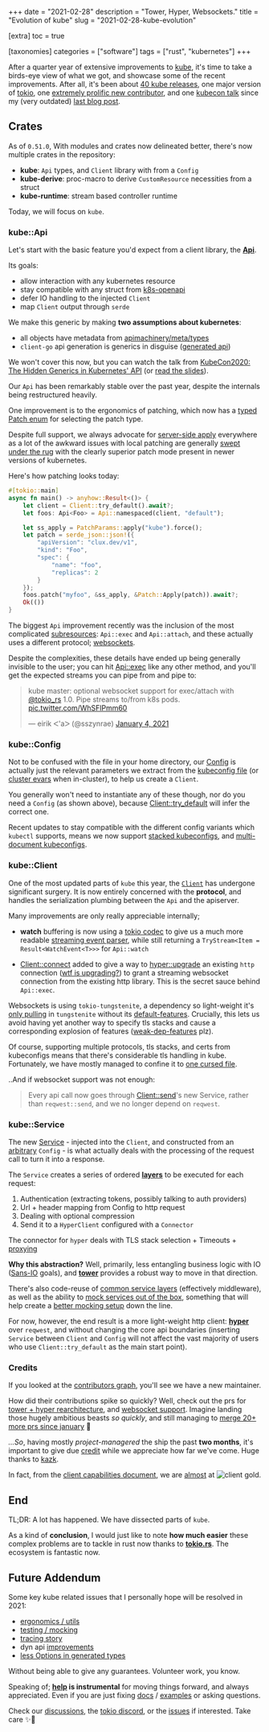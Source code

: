 +++
date = "2021-02-28"
description = "Tower, Hyper, Websockets."
title = "Evolution of kube"
slug = "2021-02-28-kube-evolution"

[extra]
toc = true

[taxonomies]
categories = ["software"]
tags = ["rust", "kubernetes"]
+++

After a quarter year of extensive improvements to [kube](https://github.com/clux/kube-rs), it's time to take a birds-eye view of what we got, and showcase some of the recent improvements. After all, it's been about [40 kube releases](https://github.com/clux/kube-rs/releases), one major version of [tokio](https://tokio.rs/), one [extremely prolific new contributor](https://github.com/clux/kube-rs/graphs/contributors), and one [kubecon talk](https://www.youtube.com/watch?v=JmwnRcc2m2A) since my (very outdated) [last blog post](/post/2019-06-04-towards-a-generic-kube-client).

<!--more-->

## Crates
As of `0.51.0`, With modules and crates now delineated better, there's now multiple crates in the repository:

- **kube**: `Api` types, and `Client` library with from a `Config`
- **kube-derive**: proc-macro to derive `CustomResource` necessities from a struct
- **kube-runtime**: stream based controller runtime

Today, we will focus on `kube`.

### kube::Api
Let's start with the basic feature you'd expect from a client library, the **[Api](https://docs.rs/kube/latest/kube/struct.Api.html)**.

Its goals:

- allow interaction with any kubernetes resource
- stay compatible with any struct from [k8s-openapi](https://arnavion.github.io/k8s-openapi/v0.11.x/k8s_openapi/api/index.html)
- defer IO handling to the injected `Client`
- map `Client` output through `serde`


We make this generic by making **two assumptions about kubernetes**:

- all objects have metadata from [apimachinery/meta/types](https://github.com/kubernetes/apimachinery/blob/master/pkg/apis/meta/v1/types.go)
- `client-go` api generation is generics in disguise ([generated api](https://github.com/kubernetes/client-go/tree/6a251876df7908e387143b57eb15bcbd0d6886e0/kubernetes/typed))

We won't cover this now, but you can watch the talk from [KubeCon2020: The Hidden Generics in Kubernetes' API](https://www.youtube.com/watch?v=JmwnRcc2m2A) (or [read the slides](https://clux.github.io/kubecon2020)).

Our `Api` has been remarkably stable over the past year, despite the internals being restructured heavily.

One improvement is to the ergonomics of patching, which now has a [typed Patch enum](https://docs.rs/kube/0.51.0/kube/api/enum.Patch.html) for selecting the patch type.

Despite full support, we always advocate for [server-side apply](https://kubernetes.io/blog/2020/04/01/kubernetes-1.18-feature-server-side-apply-beta-2/) everywhere as a lot of the awkward issues with local patching are generally [swept under the rug](https://github.com/kubernetes/kubernetes/issues/58414) with the clearly superior patch mode present in newer versions of kubernetes.

Here's how patching looks today:

```rust
#[tokio::main]
async fn main() -> anyhow::Result<()> {
    let client = Client::try_default().await?;
    let foos: Api<Foo> = Api::namespaced(client, "default");

    let ss_apply = PatchParams::apply("kube").force();
    let patch = serde_json::json!({
        "apiVersion": "clux.dev/v1",
        "kind": "Foo",
        "spec": {
            "name": "foo",
            "replicas": 2
        }
    });
    foos.patch("myfoo", &ss_apply, &Patch::Apply(patch)).await?;
    Ok(())
}
```

The biggest `Api` improvement recently was the inclusion of the most complicated [subresources](https://github.com/clux/kube-rs/blob/master/kube/src/api/subresource.rs): `Api::exec` and `Api::attach`, and these actually uses a different protocol; [websockets](https://github.com/clux/kube-rs/issues/229).

Despite the complexities, these details have ended up being generally invisible to the user; you can hit [Api::exec](https://docs.rs/kube/0.51.0/kube/struct.Api.html#method.exec) like any other method, and you'll get the expected streams you can pipe from and pipe to:

<blockquote class="twitter-tweet"><p lang="en" dir="ltr">kube master: optional websocket support for exec/attach with <a href="https://twitter.com/tokio_rs?ref_src=twsrc%5Etfw">@tokio_rs</a> 1.0. Pipe streams to/from k8s pods. <a href="https://t.co/WhSFlPmm60">pic.twitter.com/WhSFlPmm60</a></p>&mdash; eirik ᐸ&#39;aᐳ (@sszynrae) <a href="https://twitter.com/sszynrae/status/1346122892707319810?ref_src=twsrc%5Etfw">January 4, 2021</a></blockquote> <script async src="https://platform.twitter.com/widgets.js" charset="utf-8"></script>

### kube::Config
Not to be confused with the file in your home directory, our [Config](https://docs.rs/kube/latest/kube/struct.Config.html) is actually just the relevant parameters we extract from the [kubeconfig file](https://docs.rs/kube/latest/kube/config/struct.Kubeconfig.html) (or [cluster evars](https://docs.rs/kube/latest/kube/struct.Config.html#method.from_cluster_env) when in-cluster), to help us create a `Client`.

You generally won't need to instantiate any of these though, nor do you need a `Config` (as shown above), because [Client::try_default](https://docs.rs/kube/0.51.0/kube/struct.Client.html#method.try_default) will infer the correct one.

Recent updates to stay compatible with the different config variants which `kubectl` supports, means we now support [stacked kubeconfigs](https://github.com/clux/kube-rs/issues/132), and [multi-document kubeconfigs](https://github.com/clux/kube-rs/issues/440).


### kube::Client
One of the most updated parts of `kube` this year, the [`Client`](https://docs.rs/kube/latest/kube/struct.Client.html) has undergone significant surgery.
It is now entirely concerned with the __protocol__, and handles the serialization plumbing between the `Api` and the apiserver.

Many improvements are only really appreciable internally;

- __watch__ buffering is now using a [tokio codec](https://docs.rs/tokio-util/0.6.3/tokio_util/codec/index.html) to give us a much more readable [streaming event parser](https://docs.rs/kube/0.51.0/src/kube/client/mod.rs.html#204-272), while still returning a `TryStream<Item = Result<WatchEvent<T>>>` for `Api::watch`

- [Client::connect](https://docs.rs/kube/0.51.0/kube/struct.Client.html#method.connect) added to give a way to [hyper::upgrade](https://docs.rs/hyper/0.14.4/hyper/upgrade/index.html) an existing `http` connection ([wtf is upgrading?](https://developer.mozilla.org/en-US/docs/Web/HTTP/Headers/Upgrade)) to grant a streaming websocket connection from the existing http library. This is the secret sauce behind `Api::exec`.

Websockets is using `tokio-tungstenite`, a dependency so light-weight it's [only pulling](https://github.com/snapview/tokio-tungstenite/blob/master/Cargo.toml) in `tungstenite` without its [default-features](https://github.com/snapview/tungstenite-rs/blob/master/Cargo.toml). Crucially, this lets us avoid having yet another way to specify tls stacks and cause a corresponding explosion of features ([weak-dep-features](https://github.com/rust-lang/cargo/issues/8832) plz).

Of course, supporting multiple protocols, tls stacks, and certs from kubeconfigs means that there's considerable tls handling in kube. Fortunately, we have mostly managed to confine it to [one cursed file](https://github.com/clux/kube-rs/blob/11f60c7c5e793a6badc6f8bf3792c0a4e80a500d/kube/src/service/tls.rs).

..And if websocket support was not enough:

> Every api call now goes through [Client::send](https://docs.rs/kube/0.51.0/src/kube/client/mod.rs.html#70-91)'s new Service, rather than `reqwest::send`, and we no longer depend on `reqwest`.

### kube::Service
The new [Service](https://docs.rs/kube/0.51.0/kube/struct.Service.html) - injected into the `Client`, and constructed from an [arbitrary](https://docs.rs/kube/0.51.0/src/kube/config/mod.rs.html#51-62) `Config` - is what actually deals with the processing of the request call to turn it into a response.

The `Service` creates a series of ordered [__layers__](https://docs.rs/kube/0.51.0/src/kube/service/mod.rs.html#71-125) to be executed for each request:

1. Authentication (extracting tokens, possibly talking to auth providers)
2. Url + header mapping from Config to http request
3. Dealing with optional compression
4. Send it to a `HyperClient` configured with a `Connector`

The connector for `hyper` deals with TLS stack selection + Timeouts + [proxying](https://github.com/clux/kube-rs/pull/438)

__Why this abstraction?__ Well, primarily, less entangling business logic with IO ([Sans-IO](https://sans-io.readthedocs.io/) goals), and **[tower](https://docs.rs/tower-service/0.3.1/tower_service/trait.Service.html)** provides a robust way to move in that direction.

There's also code-reuse of [common service layers](https://docs.rs/tower/0.4.6/tower/#modules) (effectively middleware), as well as the ability to [mock services out of the box](https://docs.rs/tower-test/0.4.0/tower_test/macro.assert_request_eq.html), something that will help create a [better mocking setup](https://github.com/clux/kube-rs/issues/429#issuecomment-782957601) down the line.

For now, however, the end result is a more light-weight http client: **[hyper](https://github.com/hyperium/hyper#hyper)** over `reqwest`, and without changing the core api boundaries (inserting `Service` between `Client` and `Config` will not affect the vast majority of users who use `Client::try_default` as the main start point).

### Credits
If you looked at the [contributors graph](https://github.com/clux/kube-rs/graphs/contributors), you'll see we have a new maintainer.

How did their contributions spike so quickly? Well, check out the prs for [tower + hyper rearchitecture](https://github.com/clux/kube-rs/pull/394), and [websocket support](https://github.com/clux/kube-rs/pull/360). Imagine landing those hugely ambitious beasts _so quickly_, and still managing to [merge 20+ more prs since january](https://github.com/clux/kube-rs/pulls?q=is%3Apr+is%3Aclosed+author%3Akazk) 🤯

_...So_, having mostly _project-managered_ the ship the past **two months**, it's important to give due [credit](https://github.com/clux/kube-rs/pull/411#issuecomment-777086158) while we appreciate how far we've come. Huge thanks to [kazk](https://github.com/kazk).

In fact, from the [client capabilities document](https://github.com/kubernetes/community/blob/master/contributors/design-proposals/api-machinery/csi-new-client-library-procedure.md#client-capabilities), we are [almost](https://github.com/clux/kube-rs/issues?q=is%3Aissue+is%3Aopen+label%3Aclient-gold) at <img style="display:inline" alt="client gold" src="https://img.shields.io/badge/Kubernetes%20client-Gold-blue.svg?style=plastic&colorB=FFD700&colorA=306CE8"/>.

## End
TL;DR: A lot has happened. We have dissected parts of `kube`.

As a kind of __conclusion__, I would just like to note __how much easier__ these complex problems are to tackle in rust now thanks to **[tokio.rs](https://tokio.rs/#tk-lib-tokio)**. The ecosystem is fantastic now.

## Future Addendum
Some key kube related issues that I personally hope will be resolved in 2021:

- [ergonomics / utils](https://github.com/clux/kube-rs/issues/428)
- [testing / mocking](https://github.com/clux/kube-rs/issues/429)
- [tracing story](https://github.com/clux/kube-rs/discussions/423)
- dyn api [improvements](https://github.com/clux/kube-rs/pull/385)
- [less Options in generated types](https://github.com/Arnavion/k8s-openapi/issues/72)

Without being able to give any guarantees. Volunteer work, you know.

Speaking of; **[help](https://github.com/clux/kube-rs/issues?q=is%3Aissue+is%3Aopen+label%3A%22help+wanted%22) is instrumental** for moving things forward, and always appreciated. Even if you are just fixing [docs](https://docs.rs/kube/latest/kube/) / [examples](https://github.com/clux/kube-rs/tree/master/examples) or asking questions.

Check our [discussions](https://github.com/clux/kube-rs/discussions/422), the [tokio discord](https://discord.gg/tokio), or the [issues](https://github.com/clux/kube-rs/issues) if interested. Take care ✨🤗
